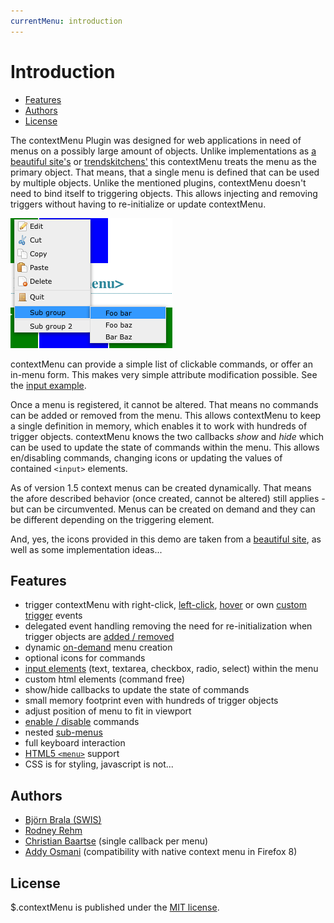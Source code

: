 ```yaml
---
currentMenu: introduction
---
```


# Introduction

<!-- START doctoc generated TOC please keep comment here to allow auto update -->
<!-- DON'T EDIT THIS SECTION, INSTEAD RE-RUN doctoc TO UPDATE -->


- [Features](#features)
- [Authors](#authors)
- [License](#license)

<!-- END doctoc generated TOC please keep comment here to allow auto update -->

The contextMenu Plugin was designed for web applications in need of menus on a possibly large amount of objects. Unlike implementations as [a beautiful site's](http://abeautifulsite.net/blog/2008/09/jquery-context-menu-plugin/) or [trendskitchens'](http://www.trendskitchens.co.nz/jquery/contextmenu/) this contextMenu treats the menu as the primary object. That means, that a single menu is defined that can be used by multiple objects. Unlike the mentioned plugins, contextMenu doesn't need to bind itself to triggering objects. This allows injecting and removing triggers without having to re-initialize or update contextMenu.

![context menu rendered by $.contextMenu](screenshots/jquery-contextMenu.subs.png) 

contextMenu can provide a simple list of clickable commands, or offer an in-menu form. This makes very simple attribute modification possible. See the [input example](demo/input.html).

Once a menu is registered, it cannot be altered. That means no commands can be added or removed from the menu. This allows contextMenu to keep a single definition in memory, which enables it to work with hundreds of trigger objects. contextMenu knows the two callbacks _show_ and _hide_ which can be used to update the state of commands within the menu. This allows en/disabling commands, changing icons or updating the values of contained `<input>` elements.

As of version 1.5 context menus can be created dynamically. That means the afore described behavior (once created, cannot be altered) still applies - but can be circumvented. Menus can be created on demand and they can be different depending on the triggering element.

And, yes, the icons provided in this demo are taken from a [beautiful site](http://abeautifulsite.net/blog/2008/09/jquery-context-menu-plugin/), as well as some implementation ideas...

## Features

*   trigger contextMenu with right-click, [left-click](demo/trigger-left-click.html), [hover](demo/trigger-hover.html) or own [custom trigger](demo/trigger-custom.html) events
*   delegated event handling removing the need for re-initialization when trigger objects are [added / removed](demo/dynamic.html)
*   dynamic [on-demand](demo/dynamic-create.html) menu creation
*   optional icons for commands
*   [input elements](demo/input.html) (text, textarea, checkbox, radio, select) within the menu
*   custom html elements (command free)
*   show/hide callbacks to update the state of commands
*   small memory footprint even with hundreds of trigger objects
*   adjust position of menu to fit in viewport
*   [enable / disable](demo/disabled-changing.html) commands
*   nested [sub-menus](demo/sub-menus.html)
*   full keyboard interaction
*   [HTML5 `<menu>`](demo/html5-import.html) support
*   CSS is for styling, javascript is not...

## Authors

*   [Björn Brala (SWIS)](http://www.swis.nl/over-ons/bjorn-brala)
*   [Rodney Rehm](http://rodneyrehm.de/en/)
*   [Christian Baartse](https://github.com/christiaan) (single callback per menu)
*   [Addy Osmani](https://github.com/addyosmani) (compatibility with native context menu in Firefox 8)

## License

$.contextMenu is published under the [MIT license](http://www.opensource.org/licenses/mit-license).
